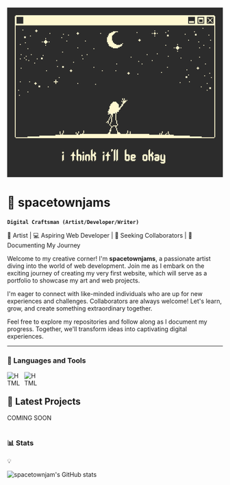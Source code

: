 ![](https://github.com/spacetownjams/spacetownjams/blob/main/github-banner1.gif)
# 🌌 spacetownjams

**`Digital Craftsman (Artist/Developer/Writer)`**

🎨 Artist | 💻 Aspiring Web Developer | 🌟 Seeking Collaborators | 📸 Documenting My Journey

Welcome to my creative corner! I'm **spacetownjams**, a passionate artist diving into the world of web development. Join me as I embark on the exciting journey of creating my very first website, which will serve as a portfolio to showcase my art and web projects.

I'm eager to connect with like-minded individuals who are up for new experiences and challenges. Collaborators are always welcome! Let's learn, grow, and create something extraordinary together.

Feel free to explore my repositories and follow along as I document my progress. Together, we'll transform ideas into captivating digital experiences.

---

### 🧰 Languages and Tools

<img align="left" alt="HTML" width="30px" style="padding-right:10px;" src="https://cdn.jsdelivr.net/gh/devicons/devicon/icons/html5/html5-plain-wordmark.svg" />
<img align="left" alt="HTML" width="30px" style="padding-right:10px;" src="https://cdn.jsdelivr.net/gh/devicons/devicon/icons/css3/css3-plain-wordmark.svg" />          
<br />

# 

## 🚧 Latest Projects

COMING SOON
<br />

#

### 📊 Stats
💡

![spacetownjam's GitHub stats](https://github-readme-stats.vercel.app/api?username=spacetownjams&theme=darcula&show_icons=true)

<!-- BEGIN YOUTUBE-CARDS -->



<!-- END YOUTUBE-CARDS -->
